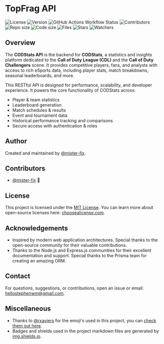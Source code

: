 <!-- @format -->

# TopFrag API

![License](https://img.shields.io/github/license/mister-fix/codstats-api?color=blue)
![Version](https://img.shields.io/github/v/tag/mister-fix/codstats-api?label=version&color=orange)
![GitHub Actions Workflow Status](https://img.shields.io/github/actions/workflow/status/mister-fix/codstats-api/commitlint.yml)
![Contributors](https://img.shields.io/static/v1?label=contributors&message=1&color=purple)
![Repo size](https://img.shields.io/github/repo-size/mister-fix/codstats-api?color=yellow)
![Code size](https://img.shields.io/github/languages/code-size/mister-fix/codstats-api?color=red)
![Files](https://img.shields.io/github/directory-file-count/mister-fix/codstats-api?color=skyblue)
![Stars](https://img.shields.io/github/stars/mister-fix/codstats-api?style=social)
![Watchers](https://img.shields.io/github/watchers/mister-fix/codstats-api?style=social)

## Overview

The **CODStats API** is the backend for **CODStats**, a statistics and insights platform dedicated to the **Call of Duty
League (CDL)** and the **Call of Duty Challengers** scene. It provides competitive players, fans, and analysts with
access to rich eSports data, including player stats, match breakdowns, seasonal leaderboards, and more.

This RESTful API is designed for performance, scalability, and developer experience. It powers the core functionality of
CODStats across:

- Player & team statistics
- Leaderboard generation
- Match schedules & results
- Event and tournament data
- Historical performance tracking and comparisons
- Secure access with authentication & roles

## Author

Created and maintained by [@mister-fix](https://github.com/mister-fix/).

## Contributors

- [@mister-fix](https://github.com/mister-fix/) 🐉

## License

This project is licensed under the [MIT License](./LICENSE). You can learn more about open-source licenses here:
[choosealicense.com](https://choosealicense.com/).

## Acknowledgements

- Inspired by modern web application architectures. Special thanks to the open-source community for their valuable
  contributions.
- Thanks to the Node.js and Express.js communities for their excellent documentation and support. Special thanks to the
  Prisma team for creating an amazing ORM.

## Contact

For questions, suggestions, or contributions, open an issue or email:
[hellostephenwm@gmail.com](mailto:hellostephenwm@gmail.com).

## Miscellaneous

- Thanks to [@rxaviers](https://github.com/rxaviers/) for the emoji's used in this project, you can
  [check them out here](https://gist.github.com/rxaviers/7360908).
- Badges and shields used in the project markdown files are generated by [img.shields.io](https://img.shields.io/).
